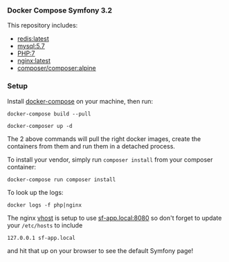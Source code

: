 ### Docker Compose Symfony 3.2

This repository includes:

- [redis:latest](https://hub.docker.com/_/redis/)
- [mysql:5.7](https://hub.docker.com/_/mysql/)
- [PHP:7](https://hub.docker.com/_/php/)
- [nginx:latest](https://hub.docker.com/_/nginx/)
- [composer/composer:alpine](https://hub.docker.com/r/composer/composer/)

### Setup

Install [docker-compose](https://docs.docker.com/compose/install/) on your machine, then run:

```
docker-compose build --pull

docker-composer up -d
```

The 2 above commands will pull the right docker images, create the containers from them and run them in a detached process.

To install your vendor, simply run `composer install` from your composer container:

```
docker-compose run composer install
```

To look up the logs:

```
docker logs -f php|nginx
```


The nginx [vhost](nginx/vhost.conf) is setup to use [sf-app.local:8080](http://sf-app.local:8080) so don't forget to update your `/etc/hosts` to include

```
127.0.0.1 sf-app.local
```

and hit that up on your browser to see the default Symfony page!
